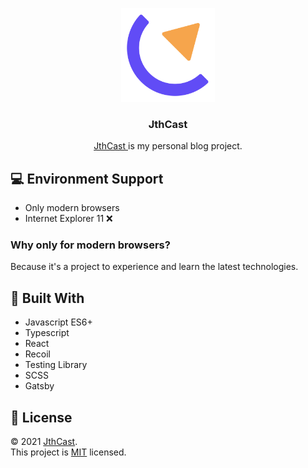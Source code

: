 <p align="center">
  <a rel="noreferrer" target="_blank" alt="logo" href="https://jthcast.dev">
    <img width="150" src="./static/favicon.svg">
  </a>
  <h3 align="center">JthCast</h3>
  <p align="center">
    <a rel="noreferrer" target="_blank" alt="logo" href="https://jthcast.dev">
      JthCast
    </a>
    is my personal blog project.
  </p>
</p>

## 💻 Environment Support

- Only modern browsers
- Internet Explorer 11 ❌

### Why only for modern browsers?

Because it's a project to experience and learn the latest technologies.

## 🔧 Built With

- Javascript ES6+
- Typescript
- React
- Recoil
- Testing Library
- SCSS
- Gatsby

## 📝 License

© 2021 [JthCast](https://jthcast.dev).  
This project is [MIT](./LICENSE.txt) licensed.
